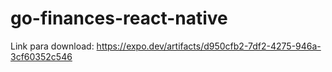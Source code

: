 ﻿# go-finances-react-native
Link para download: https://expo.dev/artifacts/d950cfb2-7df2-4275-946a-3cf60352c546 
